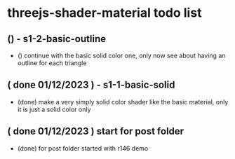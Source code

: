 # threejs-shader-material todo list


## () - s1-2-basic-outline
* () continue with the basic solid color one, only now see about having an outline for each triangle

## ( done 01/12/2023 ) - s1-1-basic-solid
* (done) make a very simply solid color shader like the basic material, only it is just a solid color only

## ( done 01/12/2023 ) start for post folder
* (done) for post folder started with r146 demo

